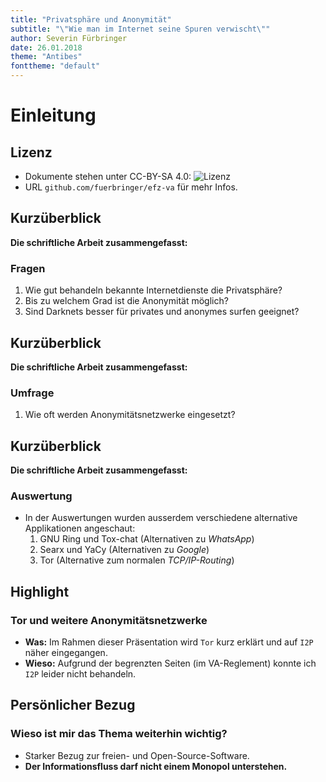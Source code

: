 ```yaml
---
title: "Privatsphäre und Anonymität"
subtitle: "\"Wie man im Internet seine Spuren verwischt\""
author: Severin Fürbringer
date: 26.01.2018
theme: "Antibes"
fonttheme: "default"
---
```



# Einleitung

## Lizenz
- Dokumente stehen unter CC-BY-SA 4.0: ![Lizenz](https://mirrors.creativecommons.org/presskit/buttons/88x31/png/by-sa.png)
- URL `github.com/fuerbringer/efz-va` für mehr Infos.


## Kurzüberblick
**Die schriftliche Arbeit zusammengefasst:**

### Fragen
1) Wie gut behandeln bekannte Internetdienste die Privatsphäre?
2) Bis zu welchem Grad ist die Anonymität möglich?
3) Sind Darknets besser für privates und anonymes surfen geeignet?


## Kurzüberblick
**Die schriftliche Arbeit zusammengefasst:**

### Umfrage
1) Wie oft werden Anonymitätsnetzwerke eingesetzt?


## Kurzüberblick
**Die schriftliche Arbeit zusammengefasst:**

### Auswertung
- In der Auswertungen wurden ausserdem verschiedene alternative Applikationen angeschaut:
  1) GNU Ring und Tox-chat (Alternativen zu *WhatsApp*)
  2) Searx und YaCy (Alternativen zu *Google*)
  3) Tor (Alternative zum normalen *TCP/IP-Routing*)

## Highlight
### Tor und weitere Anonymitätsnetzwerke
- **Was:** Im Rahmen dieser Präsentation wird `Tor` kurz erklärt und auf `I2P` näher eingegangen.
- **Wieso:** Aufgrund der begrenzten Seiten (im VA-Reglement) konnte ich `I2P` leider nicht behandeln.

## Persönlicher Bezug
### Wieso ist mir das Thema weiterhin wichtig?
- Starker Bezug zur freien- und Open-Source-Software.
- **Der Informationsfluss darf nicht einem Monopol unterstehen.**
